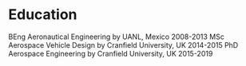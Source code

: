 # Education

BEng Aeronautical Engineering by UANL, Mexico 2008-2013
MSc Aerospace Vehicle Design by Cranfield University, UK 2014-2015
PhD Aerospace Engineering by Cranfield University, UK 2015-2019

